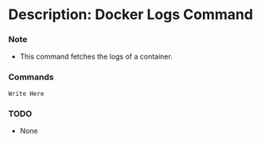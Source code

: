 # Description: Docker Logs Command

### Note
* This command fetches the logs of a container.

### Commands
```
Write Here
```

### TODO
* None
